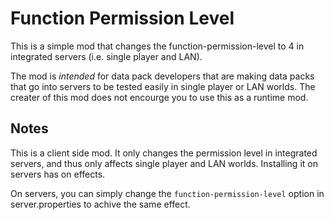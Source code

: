 # Function Permission Level

This is a simple mod that changes the function-permission-level to 4 in integrated servers (i.e. single player and LAN).

The mod is _intended_ for data pack developers that are making data packs that go into servers to be tested easily in single player or LAN worlds. The creater of this mod does not encourge you to use this as a runtime mod.

## Notes

This is a client side mod. It only changes the permission level in integrated servers, and thus only affects single player and LAN worlds. Installing it on servers has on effects.

On servers, you can simply change the `function-permission-level` option in server.properties to achive the same effect.
